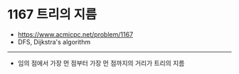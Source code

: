 # 1167 트리의 지름

- https://www.acmicpc.net/problem/1167
- DFS, Dijkstra's algorithm
---
- 임의 점에서 가장 먼 점부터 가장 먼 점까지의 거리가 트리의 지름
